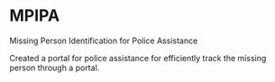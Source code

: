 # MPIPA
Missing Person Identification for Police Assistance

Created a portal for police assistance for efficiently track the missing person through a portal.
